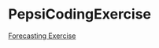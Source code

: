 # PepsiCodingExercise
[Forecasting Exercise](https://colab.research.google.com/drive/1wgPAyChl-CkDQr2x-3sEhjsm1Zoe1MZx?usp=sharing)
